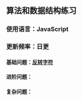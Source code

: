 ## 算法和数据结构练习

### 使用语言：JavaScript

### 更新频率：日更

#### 基础问题：[反转字符](./answers/reversestring/)

#### 进阶问题：

#### 复杂问题：
